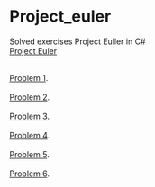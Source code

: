 # Project_euler
 Solved exercises Project Euller in C#
<br>[Project Euler](https://projecteuler.net/archives)<br>


<br>[Problem 1](https://github.com/rafael3do/Project_euler/blob/main/ProjectEuler/Problem1.cs).<br>
<br>[Problem 2](https://github.com/rafael3do/Project_euler/blob/main/ProjectEuler/Problem2.cs).<br>
<br>[Problem 3](https://github.com/rafael3do/Project_euler/blob/main/ProjectEuler/Problem3.cs).<br>
<br>[Problem 4](https://github.com/rafael3do/Project_euler/blob/main/ProjectEuler/Problem4.cs).<br>
<br>[Problem 5](https://github.com/rafael3do/Project_euler/blob/main/ProjectEuler/Problem5.cs).<br>
<br>[Problem 6](https://github.com/rafael3do/Project_euler/blob/main/ProjectEuler/Problem6.cs).<br>
